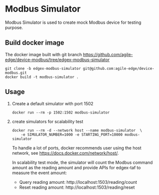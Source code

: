 # Modbus Simulator
Modbus Simulator is used to create mock Modbus device for testing purpose. 

## Build docker image
The docker image built with git branch https://github.com/agile-edge/device-modbus/tree/edgex-modbus-simulator
```
git clone -b edgex-modbus-simulator git@github.com:agile-edge/device-modbus.git
docker build -t modbus-simulator .
```

## Usage

1. Create a default simulator with port 1502
    ```
    docker run --rm -p 1502:1502 modbus-simulator
    ```

2. create simulators for scalability test 
    ```
    docker run --rm -d --network host --name modbus-simulator  \
        -e SIMULATOR_NUMBER=1000 -e STARTING_PORT=10000 modbus-simulator
    ```
    To handle a lot of ports, docker recommends user using the host network, see https://docs.docker.com/network/host/.
    
    In scalability test mode, the simulator will count the Modbus command amount as the reading amount and provide APIs for edgex-taf to measure the event amount: 
    * Query reading amount: http://localhost:1503/reading/count
    * Reset reading amount: http://localhost:1503/reading/reset